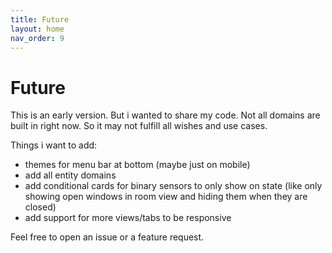 ```yaml
---
title: Future
layout: home
nav_order: 9
---
```


# Future

This is an early version. But i wanted to share my code.
Not all domains are built in right now. So it may not fulfill all wishes and use cases.

Things i want to add:

- themes for menu bar at bottom (maybe just on mobile)
- add all entity domains
- add conditional cards for binary sensors to only show on state (like only showing open windows in room view and hiding them when they are closed)
- add support for more views/tabs to be responsive

Feel free to open an issue or a feature request.
